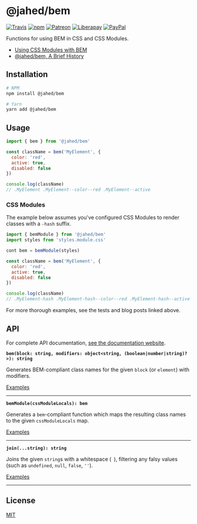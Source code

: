 # @jahed/bem

[![Travis](https://img.shields.io/travis/jahed/bem.svg)](https://travis-ci.org/jahed/bem)
[![npm](https://img.shields.io/npm/v/@jahed/bem.svg)](https://www.npmjs.com/package/@jahed/bem)
[![Patreon](https://img.shields.io/badge/patreon-donate-f96854.svg)](https://www.patreon.com/jahed)
[![Liberapay](https://img.shields.io/badge/liberapay-donate-d9b113.svg)](https://liberapay.com/jahed)
[![PayPal](https://img.shields.io/badge/paypal-donate-009cde.svg)](https://paypal.me/jahed/5)

Functions for using BEM in CSS and CSS Modules.

- [Using CSS Modules with BEM](https://jahed.dev/2018/02/09/using-css-modules-with-bem/)
- [@jahed/bem, A Brief History](https://jahed.dev/2018/02/09/jahed-bem-a-brief-history/)

## Installation

```bash
# NPM
npm install @jahed/bem

# Yarn
yarn add @jahed/bem
```

## Usage

```js
import { bem } from '@jahed/bem'

const className = bem('MyElement', {
  color: 'red',
  active: true,
  disabled: false
})

console.log(className)
// .MyElement .MyElement--color--red .MyElement--active
```

### CSS Modules

The example below assumes you've configured CSS Modules to render classes with a `-hash` suffix.

```js
import { bemModule } from '@jahed/bem'
import styles from 'styles.module.css'

cont bem = bemModule(styles)

const className = bem('MyElement', {
  color: 'red',
  active: true,
  disabled: false
})

console.log(className)
// .MyElement-hash .MyElement-hash--color--red .MyElement-hash--active
```

For more thorough examples, see the tests and blog posts linked above.

## API

For complete API documentation, [see the documentation website](https://jahed.github.io/bem/).

**`bem(block: string, modifiers: object<string, (boolean|number|string)?>): string`**

Generates BEM-compliant class names for the given `block` (or `element`) with modifiers.

[Examples](src/bemModule.test.ts)

---

**`bemModule(cssModuleLocals): bem`**

Generates a `bem`-compliant function which maps the resulting class names to the given
`cssModuleLocals` map.

[Examples](src/bemModule.test.ts)

---

**`join(...string): string`**

Joins the given `string`s with a whitespace (` `), filtering any falsy
values (such as `undefined`, `null`, `false`, `''`).

[Examples](src/join.test.ts)

---

## License

[MIT](LICENSE)
